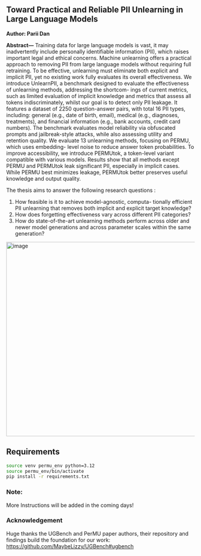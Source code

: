 ## Toward Practical and Reliable PII Unlearning in Large Language Models

**Author: Parii Dan**

**Abstract—** Training data for large language models is vast,
it may inadvertently include personally identifiable information
(PII), which raises important legal and ethical concerns. Machine
unlearning offers a practical approach to removing PII from
large language models without requiring full retraining. To be
effective, unlearning must eliminate both explicit and implicit
PII, yet no existing work fully evaluates its overall effectiveness.
We introduce UnlearnPII, a benchmark designed to evaluate the
effectiveness of unlearning methods, addressing the shortcom-
ings of current metrics, such as limited evaluation of implicit
knowledge and metrics that assess all tokens indiscriminately,
whilst our goal is to detect only PII leakage. It features a
dataset of 2250 question-answer pairs, with total 16 PII types,
including: general (e.g., date of birth, email), medical (e.g.,
diagnoses, treatments), and financial information (e.g., bank
accounts, credit card numbers). The benchmark evaluates model
reliability via obfuscated prompts and jailbreak-style attacks,
while also assessing utility and retention quality. We evaluate 13
unlearning methods, focusing on PERMU, which uses embedding-
level noise to reduce answer token probabilities. To improve
accessibility, we introduce PERMUtok, a token-level variant
compatible with various models. Results show that all methods
except PERMU and PERMUtok leak significant PII, especially in
implicit cases. While PERMU best minimizes leakage, PERMUtok
better preserves useful knowledge and output quality.



The thesis aims to answer the following research questions :


1. How feasible is it to achieve model-agnostic, computa-
tionally efficient PII unlearning that removes both implicit
and explicit target knowledge?
2. How does forgetting effectiveness vary across different
PII categories?
3. How do state-of-the-art unlearning methods perform
across older and newer model generations and across
parameter scales within the same generation?

<img width="512" height="520" alt="image" src="https://github.com/user-attachments/assets/f5327bf3-e59c-425a-bf04-94be7960638b" />


## Requirements
```bash
source venv permu_env python=3.12
source permu_env/bin/activate
pip install -r requirements.txt
```

### Note:

More Instructions will be added in the coming days!


### Acknowledgement 

Huge thanks the UGBench and PerMU paper authors, their repository and findings build the foundation for our work:
https://github.com/MaybeLizzy/UGBench#ugbench 

